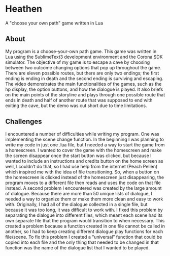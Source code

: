 # Heathen
A "choose your own path" game written in Lua

## About
My program is a choose-your-own path game. This game was written in Lua using the
SublimeText3 development environment and the Corona SDK simulator. The objective of
my game is to escape a cave by choosing between two outcome changing options that
pop up throughout the game. There are eleven possible routes, but there are only two
endings; the first ending is ending in death and the second ending is surviving and escaping. The video demonstrates the main functionalities of the games, such as the hp display, the option buttons, and how the
dialogue is played. It also briefs on the main points of the storyline and plays through one possible route
that ends in death and half of another route that was supposed to end with exiting the cave, but the demo
was cut short due to time limitations.

## Challenges
I encountered a number of difficulties while writing my program. One was implementing the
scene change function. In the beginning I was planning to write my code in just one .lua file,
but I needed a way to start the game from a homescreen. I wanted to cover the game with
the homescreen and make the screen disappear once the start button was clicked, but because I
wanted to include an instructions and credits button on the home screen as well, I couldn’t do
that, so I had use help from the internet (Peach Pellen) which inspired me with the idea of file
transitioning. So, when a button on the homescreen is clicked instead of the homescreen
just disappearing, the program moves to a different file then reads and uses the code on that
file instead.
A second problem I encountered was created by the large amount of dialogue. Because
there are more than 50 unique lists of dialogue, I needed a way to organize them or make them more clean
and easy to work with. Originally, I had all of the dialogue collected in a single file, but because it was
too long, it was difficult to work with. I fixed this problem by separating the dialogue into
different files, which meant each scene had its own separate file that the program would
transition to when necessary. This created a problem because a function created in one file
cannot be called in another, so I had to keep creating different dialogue play functions for
each file/scene. To fix this problem I created a “universal” function that could be copied into
each file and the only thing that needed to be changed in that function was the name of the
dialogue list that I wanted to be played.
